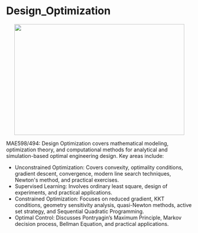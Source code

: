 # Design_Optimization
<p align="center">
  <img width="460" height="300" src="https://uploads-ssl.webflow.com/5fb8c7611599e6f11e4853cb/5ff438a09f57bd0e2fa6b8e2_optimiztaion%20pic.png">
</p>

MAE598/494: Design Optimization covers mathematical modeling, optimization theory, and computational methods for analytical and simulation-based optimal engineering design. Key areas include:

- Unconstrained Optimization: Covers convexity, optimality conditions, gradient descent, convergence, modern line search techniques, Newton's method, and practical exercises.
- Supervised Learning: Involves ordinary least square, design of experiments, and practical applications.
- Constrained Optimization: Focuses on reduced gradient, KKT conditions, geometry sensitivity analysis, quasi-Newton methods, active set strategy, and Sequential Quadratic Programming.
- Optimal Control: Discusses Pontryagin’s Maximum Principle, Markov decision process, Bellman Equation, and practical applications.
